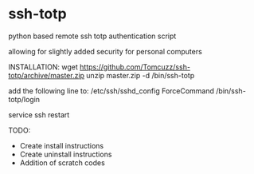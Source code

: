 ssh-totp
========

python based remote ssh totp authentication script

allowing for slightly added security for personal computers


INSTALLATION:
wget https://github.com/Tomcuzz/ssh-totp/archive/master.zip
unzip master.zip -d /bin/ssh-totp

add the following line to: /etc/ssh/sshd_config
ForceCommand /bin/ssh-totp/login

service ssh restart


TODO:
 - Create install instructions
 - Create uninstall instructions
 - Addition of scratch codes
